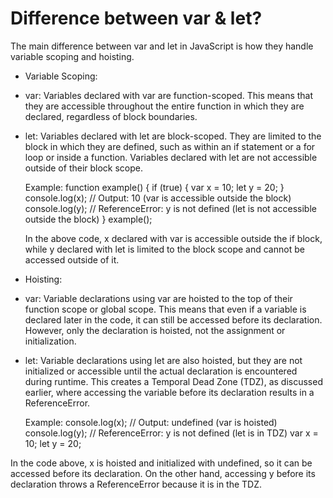 # Difference between var & let?
  
  The main difference between var and let in JavaScript is how they handle variable scoping and hoisting.

  - Variable Scoping:

  - var: Variables declared with var are function-scoped. This means that they are accessible 
    throughout the entire function in which they are declared, regardless of block boundaries.

  - let: Variables declared with let are block-scoped. They are limited to the block in which 
    they are defined, such as within an if statement or a for loop or inside a function. 
    Variables declared with let are not accessible outside of their block scope.

    Example:
    function example() {
        if (true) {
        var x = 10;
        let y = 20;
      }
        console.log(x); // Output: 10 (var is accessible outside the block)
        console.log(y); // ReferenceError: y is not defined (let is not accessible outside the block)
    }
    example();

    In the above code, x declared with var is accessible outside the if block, while y declared with 
    let is limited to the block scope and cannot be accessed outside of it.

  -  Hoisting:

  - var: Variable declarations using var are hoisted to the top of their function scope or global scope. 
    This means that even if a variable is declared later in the code, it can still be accessed before its 
    declaration. However, only the declaration is hoisted, not the assignment or initialization.

  - let: Variable declarations using let are also hoisted, but they are not initialized or accessible until 
    the actual declaration is encountered during runtime. This creates a Temporal Dead Zone (TDZ), as discussed 
    earlier, where accessing the variable before its declaration results in a ReferenceError.

    Example:
    console.log(x); // Output: undefined (var is hoisted)
    console.log(y); // ReferenceError: y is not defined (let is in TDZ)
    var x = 10;
    let y = 20;

  In the code above, x is hoisted and initialized with undefined, so it can be accessed before its declaration. 
  On the other hand, accessing y before its declaration throws a ReferenceError because it is in the TDZ.
